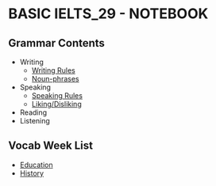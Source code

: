 # BASIC IELTS_29 - NOTEBOOK
## Grammar Contents
- Writing
  - [Writing Rules](https://github.com/S-ROLL/notebook.language/blob/main/BASIC%20IELTS_29/data/Speaking/README.md)
  - [Noun-phrases](https://github.com/S-ROLL/notebook.language/blob/main/BASIC%20IELTS_29/data/Writing/noun_phrases.md)
- Speaking
  - [Speaking Rules](https://github.com/S-ROLL/notebook.language/blob/main/BASIC%20IELTS_29/data/Speaking/README.md)
  - [Liking/Disliking](https://github.com/S-ROLL/notebook.language/blob/main/BASIC%20IELTS_29/data/Speaking/Liking_Disliking.md)
- Reading
- Listening
## Vocab Week List
- [Education](https://github.com/S-ROLL/notebook.language/blob/main/BASIC%20IELTS_29/data/Vocab/Education.md)
- [History](https://github.com/S-ROLL/notebook.language/blob/main/BASIC%20IELTS_29/data/Vocab/History.md)